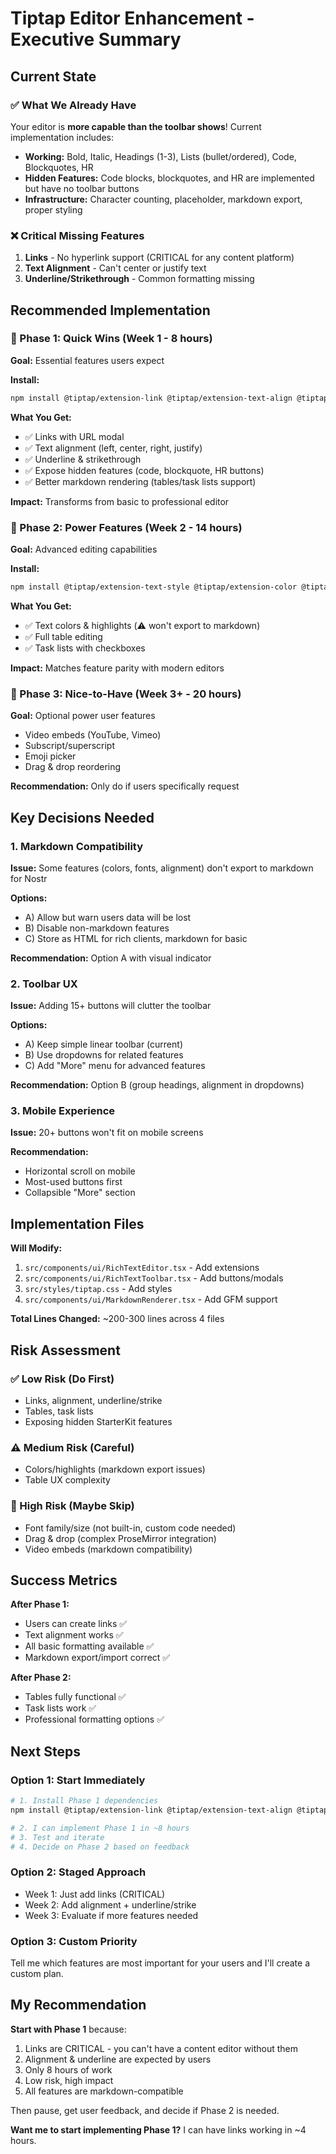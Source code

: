 # Tiptap Editor Enhancement - Executive Summary

## Current State

### ✅ What We Already Have
Your editor is **more capable than the toolbar shows**! Current implementation includes:

- **Working:** Bold, Italic, Headings (1-3), Lists (bullet/ordered), Code, Blockquotes, HR
- **Hidden Features:** Code blocks, blockquotes, and HR are implemented but have no toolbar buttons
- **Infrastructure:** Character counting, placeholder, markdown export, proper styling

### ❌ Critical Missing Features
1. **Links** - No hyperlink support (CRITICAL for any content platform)
2. **Text Alignment** - Can't center or justify text
3. **Underline/Strikethrough** - Common formatting missing

## Recommended Implementation

### 🚀 Phase 1: Quick Wins (Week 1 - 8 hours)
**Goal:** Essential features users expect

**Install:**
```bash
npm install @tiptap/extension-link @tiptap/extension-text-align @tiptap/extension-underline @tiptap/extension-strike remark-gfm
```

**What You Get:**
- ✅ Links with URL modal
- ✅ Text alignment (left, center, right, justify)
- ✅ Underline & strikethrough
- ✅ Expose hidden features (code, blockquote, HR buttons)
- ✅ Better markdown rendering (tables/task lists support)

**Impact:** Transforms from basic to professional editor

### 🎨 Phase 2: Power Features (Week 2 - 14 hours)
**Goal:** Advanced editing capabilities

**Install:**
```bash
npm install @tiptap/extension-text-style @tiptap/extension-color @tiptap/extension-highlight @tiptap/extension-table @tiptap/extension-table-row @tiptap/extension-table-cell @tiptap/extension-table-header @tiptap/extension-task-list @tiptap/extension-task-item
```

**What You Get:**
- ✅ Text colors & highlights (⚠️ won't export to markdown)
- ✅ Full table editing
- ✅ Task lists with checkboxes

**Impact:** Matches feature parity with modern editors

### 🔬 Phase 3: Nice-to-Have (Week 3+ - 20 hours)
**Goal:** Optional power user features

- Video embeds (YouTube, Vimeo)
- Subscript/superscript
- Emoji picker
- Drag & drop reordering

**Recommendation:** Only do if users specifically request

## Key Decisions Needed

### 1. Markdown Compatibility
**Issue:** Some features (colors, fonts, alignment) don't export to markdown for Nostr

**Options:**
- A) Allow but warn users data will be lost
- B) Disable non-markdown features
- C) Store as HTML for rich clients, markdown for basic

**Recommendation:** Option A with visual indicator

### 2. Toolbar UX
**Issue:** Adding 15+ buttons will clutter the toolbar

**Options:**
- A) Keep simple linear toolbar (current)
- B) Use dropdowns for related features
- C) Add "More" menu for advanced features

**Recommendation:** Option B (group headings, alignment in dropdowns)

### 3. Mobile Experience
**Issue:** 20+ buttons won't fit on mobile screens

**Recommendation:** 
- Horizontal scroll on mobile
- Most-used buttons first
- Collapsible "More" section

## Implementation Files

**Will Modify:**
1. `src/components/ui/RichTextEditor.tsx` - Add extensions
2. `src/components/ui/RichTextToolbar.tsx` - Add buttons/modals
3. `src/styles/tiptap.css` - Add styles
4. `src/components/ui/MarkdownRenderer.tsx` - Add GFM support

**Total Lines Changed:** ~200-300 lines across 4 files

## Risk Assessment

### ✅ Low Risk (Do First)
- Links, alignment, underline/strike
- Tables, task lists
- Exposing hidden StarterKit features

### ⚠️ Medium Risk (Careful)
- Colors/highlights (markdown export issues)
- Table UX complexity

### 🔴 High Risk (Maybe Skip)
- Font family/size (not built-in, custom code needed)
- Drag & drop (complex ProseMirror integration)
- Video embeds (markdown compatibility)

## Success Metrics

**After Phase 1:**
- Users can create links ✅
- Text alignment works ✅
- All basic formatting available ✅
- Markdown export/import correct ✅

**After Phase 2:**
- Tables fully functional ✅
- Task lists work ✅
- Professional formatting options ✅

## Next Steps

### Option 1: Start Immediately
```bash
# 1. Install Phase 1 dependencies
npm install @tiptap/extension-link @tiptap/extension-text-align @tiptap/extension-underline @tiptap/extension-strike remark-gfm

# 2. I can implement Phase 1 in ~8 hours
# 3. Test and iterate
# 4. Decide on Phase 2 based on feedback
```

### Option 2: Staged Approach
- Week 1: Just add links (CRITICAL)
- Week 2: Add alignment + underline/strike
- Week 3: Evaluate if more features needed

### Option 3: Custom Priority
Tell me which features are most important for your users and I'll create a custom plan.

## My Recommendation

**Start with Phase 1** because:
1. Links are CRITICAL - you can't have a content editor without them
2. Alignment & underline are expected by users
3. Only 8 hours of work
4. Low risk, high impact
5. All features are markdown-compatible

Then pause, get user feedback, and decide if Phase 2 is needed.

**Want me to start implementing Phase 1?** I can have links working in ~4 hours.
